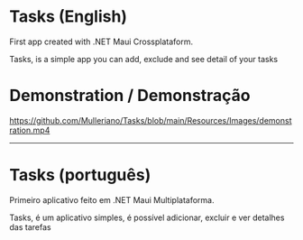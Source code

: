 # Tasks (English)
First app created with .NET Maui Crossplataform.

Tasks, is a simple app you can add, exclude and see detail of your tasks

# Demonstration / Demonstração

https://github.com/Mulleriano/Tasks/blob/main/Resources/Images/demonstration.mp4

------------------------------------------------------------------------------------------

# Tasks (português)
Primeiro aplicativo feito em .NET Maui Multiplataforma.

Tasks, é um aplicativo simples, é possível adicionar, excluir e ver detalhes das tarefas
